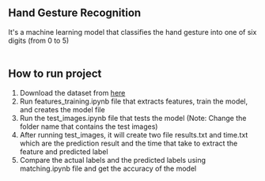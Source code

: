 ## Hand Gesture Recognition
It's a machine learning model that classifies the hand gesture into one of six digits (from 0 to 5)
<br>
<br>

## How to run project
1. Download the dataset from [here](https://drive.google.com/drive/folders/1o9wzwaJVfrbpCFJ0rIyed1QvARh0JAtn)
2. Run features_training.ipynb file that extracts features, train the model, and creates the model file
3. Run the test_images.ipynb file that tests the model (Note: Change the folder name that contains the test images)
4. After running test_images, it will create two file results.txt and time.txt which are the prediction result and the time that take to extract the feature and predicted label
5. Compare the actual labels and the predicted labels using matching.ipynb file and get the accuracy of the model